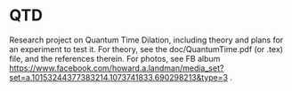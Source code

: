 # QTD
Research project on Quantum Time Dilation, including theory and plans for an experiment to test it.
For theory, see the doc/QuantumTime.pdf (or .tex) file, and the references therein.
For photos, see FB album https://www.facebook.com/howard.a.landman/media_set?set=a.10153244377383214.1073741833.690298213&type=3 .
